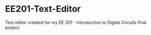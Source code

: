 EE201-Text-Editor
=================

Text editor created for my EE 201 - Introduction to Digital Circuits final project.
